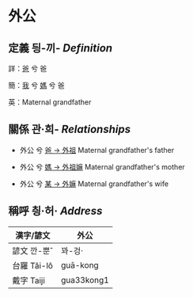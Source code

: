 # 外公
## 定義 딍-끼- _Definition_
詳：[爸](member2.md) 兮 爸

簡：[我](member1.md) 兮 [媽](member2.md) 兮 爸

英：Maternal grandfather

## 關係 관·희- _Relationships_

- 外公 兮 [爸 → 外祖](member44.md) Maternal grandfather's father

- 外公 兮 [媽 → 外祖嫲](member45.md) Maternal grandfather's mother

- 外公 兮 [某 → 外嫲](member14.md) Maternal grandfather's wife



## 稱呼 칑·허· _Address_

漢字/諺文 | 外公
--- | ---
諺文 깐-뿐ˆ | 꽈-겅·
台羅 Tâi-lô | guā-kong
戴字 Taiji | gua33kong1


